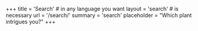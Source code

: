 +++
title = 'Search' # in any language you want
layout = 'search' # is necessary
url = '/search/'
summary = 'search'
placeholder = "Which plant intrigues you?"
+++